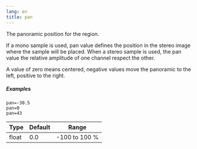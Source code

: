 ```yaml
---
lang: en
title: pan
---
```

The panoramic position for the region.

If a mono sample is used, pan value defines the position in the stereo image
where the sample will be placed. When a stereo sample is used, the pan value the
relative amplitude of one channel respect the other.

A value of zero means centered, negative values move the panoramic to the left,
positive to the right.

##### Examples

```
pan=-30.5
pan=0
pan=43
```

| Type  | Default | Range         |
| ---   | ---     | ---           |
| float | 0.0     | -100 to 100 % |
